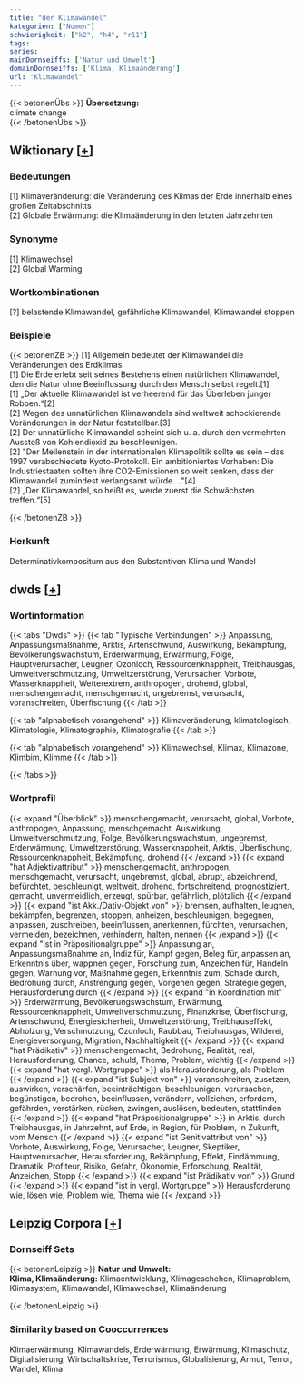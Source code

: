 ```yaml
---
title: "der Klimawandel"
kategorien: ["Nomen"]
schwierigkeit: ["k2", "h4", "r11"]
tags:
series:
mainDornseiffs: ['Natur und Umwelt']
domainDornseiffs: ['Klima, Klimaänderung']
url: "Klimawandel"
---
```


{{< betonenÜbs >}}
**Übersetzung:**  
climate change  
{{< /betonenÜbs >}}

## Wiktionary [[+](https://de.wiktionary.org/wiki/Klimawandel)]

### Bedeutungen
[1] Klimaveränderung: die Veränderung des Klimas der Erde innerhalb eines großen Zeitabschnitts  
[2] Globale Erwärmung: die Klimaänderung in den letzten Jahrzehnten  

### Synonyme
[1] Klimawechsel  
[2] Global Warming  

### Wortkombinationen
[?] belastende Klimawandel, gefährliche Klimawandel, Klimawandel stoppen  

### Beispiele
{{< betonenZB >}}
[1] Allgemein bedeutet der Klimawandel die Veränderungen des Erdklimas.  
[1] Die Erde erlebt seit seines Bestehens einen natürlichen Klimawandel, den die Natur ohne Beeinflussung durch den Mensch selbst regelt.[1]  
[1] „Der aktuelle Klimawandel ist verheerend für das Überleben junger Robben.“[2]  
[2] Wegen des unnatürlichen Klimawandels sind weltweit schockierende Veränderungen in der Natur feststellbar.[3]  
[2] Der unnatürliche Klimawandel scheint sich u. a. durch den vermehrten Ausstoß von Kohlendioxid zu beschleunigen.  
[2] "Der Meilenstein in der internationalen Klimapolitik sollte es sein – das 1997 verabschiedete Kyoto-Protokoll. Ein ambitioniertes Vorhaben: Die Industriestaaten sollten ihre CO2-Emissionen so weit senken, dass der Klimawandel zumindest verlangsamt würde. .."[4]  
[2] „Der Klimawandel, so heißt es, werde zuerst die Schwächsten treffen.“[5]  

{{< /betonenZB >}}
### Herkunft
Determinativkompositum aus den Substantiven Klima und Wandel  



## dwds [[+](https://www.dwds.de/wb/Klimawandel)]

### Wortinformation
{{< tabs "Dwds" >}}
{{< tab "Typische Verbindungen" >}}
Anpassung, Anpassungsmaßnahme, Arktis, Artenschwund, Auswirkung, Bekämpfung, Bevölkerungswachstum, Erderwärmung, Erwärmung, Folge, Hauptverursacher, Leugner, Ozonloch, Ressourcenknappheit, Treibhausgas, Umweltverschmutzung, Umweltzerstörung, Verursacher, Vorbote, Wasserknappheit, Wetterextrem, anthropogen, drohend, global, menschengemacht, menschgemacht, ungebremst, verursacht, voranschreiten, Überfischung
{{< /tab >}}

{{< tab "alphabetisch vorangehend" >}}
Klimaveränderung, klimatologisch, Klimatologie, Klimatographie, Klimatografie
{{< /tab >}}

{{< tab "alphabetisch vorangehend" >}}
Klimawechsel, Klimax, Klimazone, Klimbim, Klimme
{{< /tab >}}

{{< /tabs >}}

### Wortprofil
{{< expand "Überblick" >}} menschengemacht, verursacht, global, Vorbote, anthropogen, Anpassung, menschgemacht, Auswirkung, Umweltverschmutzung, Folge, Bevölkerungswachstum, ungebremst, Erderwärmung, Umweltzerstörung, Wasserknappheit, Arktis, Überfischung, Ressourcenknappheit, Bekämpfung, drohend {{< /expand >}}
{{< expand "hat Adjektivattribut" >}} menschengemacht, anthropogen, menschgemacht, verursacht, ungebremst, global, abrupt, abzeichnend, befürchtet, beschleunigt, weltweit, drohend, fortschreitend, prognostiziert, gemacht, unvermeidlich, erzeugt, spürbar, gefährlich, plötzlich {{< /expand >}}
{{< expand "ist Akk./Dativ-Objekt von" >}} bremsen, aufhalten, leugnen, bekämpfen, begrenzen, stoppen, anheizen, beschleunigen, begegnen, anpassen, zuschreiben, beeinflussen, anerkennen, fürchten, verursachen, vermeiden, bezeichnen, verhindern, halten, nennen {{< /expand >}}
{{< expand "ist in Präpositionalgruppe" >}} Anpassung an, Anpassungsmaßnahme an, Indiz für, Kampf gegen, Beleg für, anpassen an, Erkenntnis über, wappnen gegen, Forschung zum, Anzeichen für, Handeln gegen, Warnung vor, Maßnahme gegen, Erkenntnis zum, Schade durch, Bedrohung durch, Anstrengung gegen, Vorgehen gegen, Strategie gegen, Herausforderung durch {{< /expand >}}
{{< expand "in Koordination mit" >}} Erderwärmung, Bevölkerungswachstum, Erwärmung, Ressourcenknappheit, Umweltverschmutzung, Finanzkrise, Überfischung, Artenschwund, Energiesicherheit, Umweltzerstörung, Treibhauseffekt, Abholzung, Verschmutzung, Ozonloch, Raubbau, Treibhausgas, Wilderei, Energieversorgung, Migration, Nachhaltigkeit {{< /expand >}}
{{< expand "hat Prädikativ" >}} menschengemacht, Bedrohung, Realität, real, Herausforderung, Chance, schuld, Thema, Problem, wichtig {{< /expand >}}
{{< expand "hat vergl. Wortgruppe" >}} als Herausforderung, als Problem {{< /expand >}}
{{< expand "ist Subjekt von" >}} voranschreiten, zusetzen, auswirken, verschärfen, beeinträchtigen, beschleunigen, verursachen, begünstigen, bedrohen, beeinflussen, verändern, vollziehen, erfordern, gefährden, verstärken, rücken, zwingen, auslösen, bedeuten, stattfinden {{< /expand >}}
{{< expand "hat Präpositionalgruppe" >}} in Arktis, durch Treibhausgas, in Jahrzehnt, auf Erde, in Region, für Problem, in Zukunft, vom Mensch {{< /expand >}}
{{< expand "ist Genitivattribut von" >}} Vorbote, Auswirkung, Folge, Verursacher, Leugner, Skeptiker, Hauptverursacher, Herausforderung, Bekämpfung, Effekt, Eindämmung, Dramatik, Profiteur, Risiko, Gefahr, Ökonomie, Erforschung, Realität, Anzeichen, Stopp {{< /expand >}}
{{< expand "ist Prädikativ von" >}} Grund {{< /expand >}}
{{< expand "ist in vergl. Wortgruppe" >}} Herausforderung wie, lösen wie, Problem wie, Thema wie {{< /expand >}}

## Leipzig Corpora [[+](https://corpora.uni-leipzig.de/en/res?word=Klimawandel&corpusId=deu_newscrawl-public_2018)]

### Dornseiff Sets
{{< betonenLeipzig >}}
**Natur und Umwelt:**  
**Klima, Klimaänderung:** Klimaentwicklung, Klimageschehen, Klimaproblem, Klimasystem, Klimawandel, Klimawechsel, Klimaänderung  

{{< /betonenLeipzig >}}

### Similarity based on Cooccurrences
Klimaerwärmung, Klimawandels, Erderwärmung, Erwärmung, Klimaschutz, Digitalisierung, Wirtschaftskrise, Terrorismus, Globalisierung, Armut, Terror, Wandel, Klima

